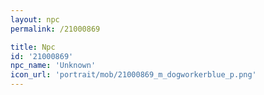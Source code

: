 ```yaml
---
layout: npc
permalink: /21000869

title: Npc
id: '21000869'
npc_name: 'Unknown'
icon_url: 'portrait/mob/21000869_m_dogworkerblue_p.png'
---
```

